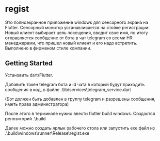# regist

Это полноэкранное приложение windows для сенсорного экрана на Flutter. Сенсорный монитор устанавливается на стойке регистрации. Новый клиент выбирает цель посещения, вводит свое имя, по итогу отправляется сообщение от бота в чат telegram со всеми HR менеджерами, что пришел новый клиент и его надо встретить. Выполнено в фирменом стиле компании.

## Getting Started

Установить dart/Flutter.

Добавить токен telegram бота и id чата в который будут приходить сообщения в код, в файле .\lib\services\telegram_service.dart

(Бот должен быть добавлен в группу telegram и разрешены сообщения, иметь права администратора)

После этого в терминале нужно ввести flutter build windows. Создастся репозиторий .\build

Далее можно создать ярлык рабочего стола или запустить exe файл из .\build\windows\runner\Release\regist.exe
